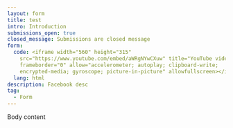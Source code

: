 ```yaml
---
layout: form
title: test
intro: Introduction
submissions_open: true
closed_message: Submissions are closed message
form:
  code: <iframe width="560" height="315"
    src="https://www.youtube.com/embed/aWRgNYwCXuw" title="YouTube video player"
    frameborder="0" allow="accelerometer; autoplay; clipboard-write;
    encrypted-media; gyroscope; picture-in-picture" allowfullscreen></iframe>
  lang: html
description: Facebook desc
tag:
  - Form
---
```

Body content